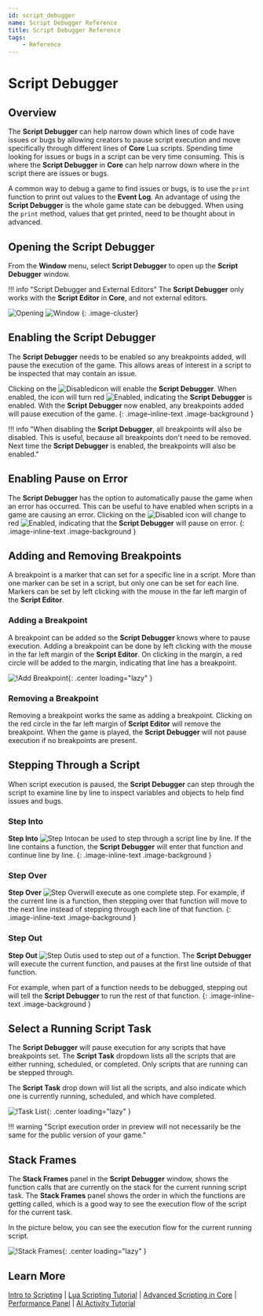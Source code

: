 ```yaml
---
id: script_debugger
name: Script Debugger Reference
title: Script Debugger Reference
tags:
    - Reference
---
```


# Script Debugger

## Overview

The **Script Debugger** can help narrow down which lines of code have issues or bugs by allowing creators to pause script execution and move specifically through different lines of **Core** Lua scripts. Spending time looking for issues or bugs in a script can be very time consuming. This is where the **Script Debugger** in **Core** can help narrow down where in the script there are issues or bugs.

A common way to debug a game to find issues or bugs, is to use the `print` function to print out values to the **Event Log**. An advantage of using the **Script Debugger** is the whole game state can be debugged. When using the `print` method, values that get printed, need to be thought about in advanced.

## Opening the Script Debugger

From the **Window** menu, select **Script Debugger** to open up the **Script Debugger** window.

!!! info "Script Debugger and External Editors"
    The **Script Debugger** only works with the **Script Editor** in **Core**, and not external editors.

![Opening](../img/ScriptDebugger/opening_script_debugger.png)
![Window](../img/ScriptDebugger/script_debugger_window.png)
{: .image-cluster}

## Enabling the Script Debugger

The **Script Debugger** needs to be enabled so any breakpoints added, will pause the execution of the game. This allows areas of interest in a script to be inspected that may contain an issue.

Clicking on the ![Disabled](../img/ScriptDebugger/script_debugger_disabled.png)icon will enable the **Script Debugger**. When enabled, the icon will turn red ![Enabled](../img/ScriptDebugger/script_debugger_enabled.png), indicating the **Script Debugger** is enabled. With the **Script Debugger** now enabled, any breakpoints added will pause execution of the game.
{: .image-inline-text .image-background }

!!! info "When disabling the **Script Debugger**, all breakpoints will also be disabled. This is useful, because all breakpoints don't need to be removed. Next time the **Script Debugger** is enabled, the breakpoints will also be enabled."

## Enabling Pause on Error

The **Script Debugger** has the option to automatically pause the game when an error has occurred. This can be useful to have enabled when scripts in a game are causing an error. Clicking on the ![Disabled](../img/ScriptDebugger/pause_on_error_disabled.png) icon will change to red ![Enabled](../img/ScriptDebugger/pause_on_error_enabled.png), indicating that the **Script Debugger** will pause on error.
{: .image-inline-text .image-background }

## Adding and Removing Breakpoints

A breakpoint is a marker that can set for a specific line in a script. More than one marker can be set in a script, but only one can be set for each line. Markers can be set by left clicking with the mouse in the far left margin of the **Script Editor**.

### Adding a Breakpoint

A breakpoint can be added so the **Script Debugger** knows where to pause execution. Adding a breakpoint can be done by left clicking with the mouse in the far left margin of the **Script Editor**. On clicking in the margin, a red circle will be added to the margin, indicating that line has a breakpoint.

![!Add Breakpoint](../img/ScriptDebugger/add_breakpoint.png){: .center loading="lazy" }

### Removing a Breakpoint

Removing a breakpoint works the same as adding a breakpoint. Clicking on the red circle in the far left margin of **Script Editor** will remove the breakpoint. When the game is played, the **Script Debugger** will not pause execution if no breakpoints are present.

## Stepping Through a Script

When script execution is paused, the **Script Debugger** can step through the script to examine line by line to inspect variables and objects to help find issues and bugs.

### Step Into

**Step Into** ![Step Into](../img/ScriptDebugger/step_into_icon.png)can be used to step through a script line by line. If the line contains a function, the **Script Debugger** will enter that function and continue line by line.
{: .image-inline-text .image-background }

### Step Over

**Step Over** ![Step Over](../img/ScriptDebugger/step_over_icon.png)will execute as one complete step. For example, if the current line is a function, then stepping over that function will move to the next line instead of stepping through each line of that function.
{: .image-inline-text .image-background }

### Step Out

**Step Out** ![Step Out](../img/ScriptDebugger/step_out_icon.png)is used to step out of a function. The **Script Debugger** will execute the current function, and pauses at the first line outside of that function.

For example, when part of a function needs to be debugged, stepping out will tell the **Script Debugger** to run the rest of that function.
{: .image-inline-text .image-background }

## Select a Running Script Task

The **Script Debugger** will pause execution for any scripts that have breakpoints set. The **Script Task** dropdown lists all the scripts that are either running, scheduled, or completed. Only scripts that are running can be stepped through.

The **Script Task** drop down will list all the scripts, and also indicate which one is currently running, scheduled, and which have completed.

![!Task List](../img/ScriptDebugger/task_list.png){: .center loading="lazy" }

!!! warning "Script execution order in preview will not necessarily be the same for the public version of your game."

## Stack Frames

The **Stack Frames** panel in the **Script Debugger** window, shows the function calls that are currently on the stack for the current running script task. The **Stack Frames** panel shows the order in which the functions are getting called, which is a good way to see the execution flow of the script for the current task.

In the picture below, you can see the execution flow for the current running script.

![!Stack Frames](../img/ScriptDebugger/stack_frames.png){: .center loading="lazy" }

## Learn More

[Intro to Scripting](../tutorials/scripting_intro.md) | [Lua Scripting Tutorial](../tutorials/lua_basics_helloworld.md) | [Advanced Scripting in Core](../tutorials/race_timer.md) | [Performance Panel](../getting_started/performance_panel/) | [AI Activity Tutorial](tutorials/ai_activity_tutorial/)
